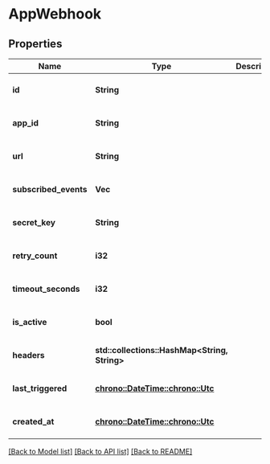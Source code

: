# AppWebhook

## Properties
Name | Type | Description | Notes
------------ | ------------- | ------------- | -------------
**id** | **String** |  | [optional] [default to None]
**app_id** | **String** |  | [optional] [default to None]
**url** | **String** |  | [optional] [default to None]
**subscribed_events** | **Vec<String>** |  | [optional] [default to None]
**secret_key** | **String** |  | [optional] [default to None]
**retry_count** | **i32** |  | [optional] [default to None]
**timeout_seconds** | **i32** |  | [optional] [default to None]
**is_active** | **bool** |  | [optional] [default to None]
**headers** | **std::collections::HashMap<String, String>** |  | [optional] [default to None]
**last_triggered** | [**chrono::DateTime::<chrono::Utc>**](DateTime.md) |  | [optional] [default to None]
**created_at** | [**chrono::DateTime::<chrono::Utc>**](DateTime.md) |  | [optional] [default to None]

[[Back to Model list]](../README.md#documentation-for-models) [[Back to API list]](../README.md#documentation-for-api-endpoints) [[Back to README]](../README.md)


